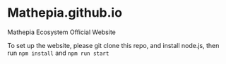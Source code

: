 # Mathepia.github.io

Mathepia Ecosystem Official Website

To set up the website, please git clone this repo, and install node.js, then run
`npm install` and `npm run start`
